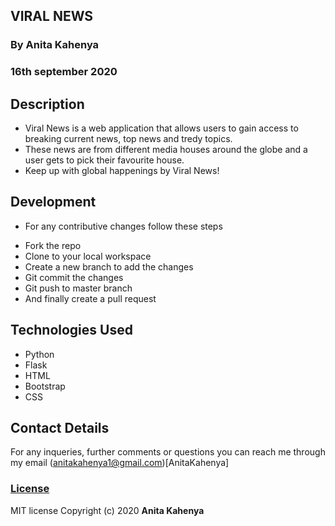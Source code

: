 ## VIRAL NEWS



### By Anita Kahenya
###  16th september 2020

## Description
* Viral News is a web application that allows users to gain access to breaking current news, top news and tredy topics.
* These news are from different media houses around the globe and a user gets to pick their favourite house.
* Keep up with global happenings by Viral News!

## Development
* For any contributive changes follow these steps
- Fork the repo
- Clone to your local workspace
- Create a new branch to add the changes
- Git commit the changes
- Git push to master branch
- And finally create a pull request
  
## Technologies Used
 * Python
 * Flask
 * HTML
 * Bootstrap
 * CSS

## Contact Details
For any inqueries, further comments or questions you can reach me through my email (anitakahenya1@gmail.com)[AnitaKahenya]


### [License](LICENSE)
MIT license
Copyright (c) 2020 
**Anita Kahenya**